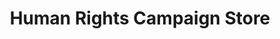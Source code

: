 ---
title: "Human Rights Campaign Store"
url: /provincetown/human-rights-campaign-store/
shop: general
---